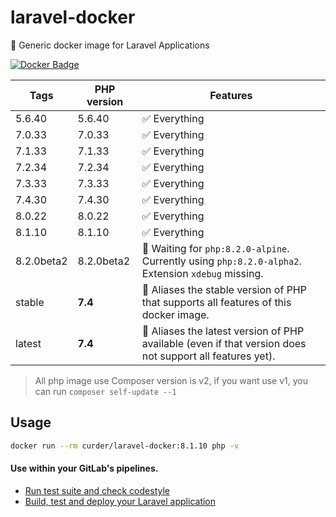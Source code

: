 # laravel-docker
🐳 Generic docker image for Laravel Applications

[![Docker Badge](https://img.shields.io/docker/pulls/curder/laravel-docker)](https://hub.docker.com/r/curder/laravel-docker/)

| Tags | PHP version | Features |
| - | - | - |
| 5.6.40 | 5.6.40 | ✅ Everything |
| 7.0.33 | 7.0.33 | ✅ Everything |
| 7.1.33 | 7.1.33 | ✅ Everything |
| 7.2.34 | 7.2.34 | ✅ Everything |
| 7.3.33 | 7.3.33 | ✅ Everything |
| 7.4.30 | 7.4.30 | ✅ Everything |
| 8.0.22 | 8.0.22 | ✅ Everything |
| 8.1.10  | 8.1.10  | ✅ Everything |
| 8.2.0beta2  | 8.2.0beta2  | 🚧 Waiting for `php:8.2.0-alpine`. Currently using `php:8.2.0-alpha2`. Extension `xdebug` missing. |
| stable | **7.4** | 🔗 Aliases the stable version of PHP that supports all features of this docker image.  |
| latest | **7.4** | 🔗 Aliases the latest version of PHP available (even if that version does not support all features yet). |

> All php image use Composer version is v2, if you want use v1, you can run `composer self-update --1`

## Usage

```bash
docker run --rm curder/laravel-docker:8.1.10 php -v
```

#### Use within your GitLab's pipelines.
* [Run test suite and check codestyle](http://lorisleiva.com/using-gitlabs-pipeline-with-laravel/)
* [Build, test and deploy your Laravel application](http://lorisleiva.com/laravel-deployment-using-gitlab-pipelines/)
